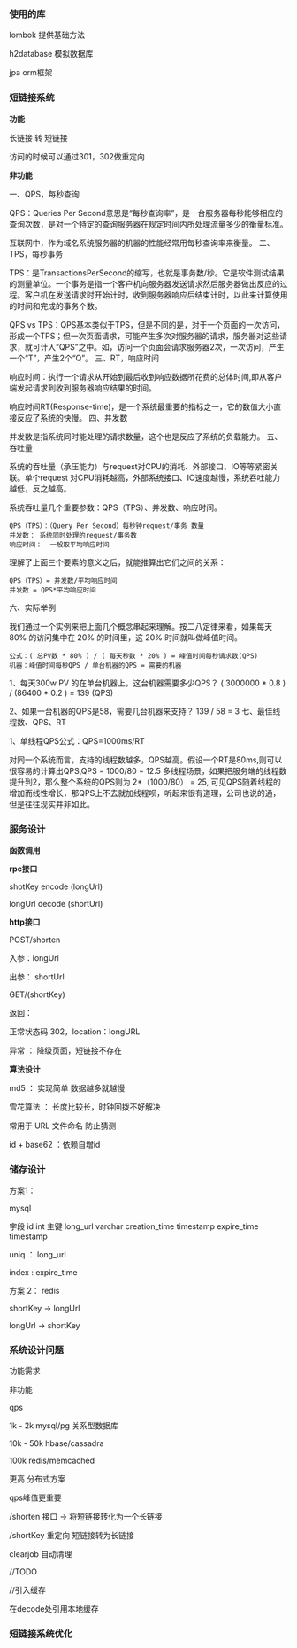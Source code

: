 ### 使用的库
lombok 提供基础方法

h2database 模拟数据库

jpa orm框架

### 短链接系统
**功能**

长链接 转 短链接

访问的时候可以通过301，302做重定向

**非功能**

一、QPS，每秒查询

QPS：Queries Per Second意思是“每秒查询率”，是一台服务器每秒能够相应的查询次数，是对一个特定的查询服务器在规定时间内所处理流量多少的衡量标准。

互联网中，作为域名系统服务器的机器的性能经常用每秒查询率来衡量。
二、TPS，每秒事务

TPS：是TransactionsPerSecond的缩写，也就是事务数/秒。它是软件测试结果的测量单位。一个事务是指一个客户机向服务器发送请求然后服务器做出反应的过程。客户机在发送请求时开始计时，收到服务器响应后结束计时，以此来计算使用的时间和完成的事务个数。

QPS vs TPS：QPS基本类似于TPS，但是不同的是，对于一个页面的一次访问，形成一个TPS；但一次页面请求，可能产生多次对服务器的请求，服务器对这些请求，就可计入“QPS”之中。如，访问一个页面会请求服务器2次，一次访问，产生一个“T”，产生2个“Q”。
三、RT，响应时间

响应时间：执行一个请求从开始到最后收到响应数据所花费的总体时间,即从客户端发起请求到收到服务器响应结果的时间。

响应时间RT(Response-time)，是一个系统最重要的指标之一，它的数值大小直接反应了系统的快慢。
四、并发数

并发数是指系统同时能处理的请求数量，这个也是反应了系统的负载能力。
五、吞吐量

系统的吞吐量（承压能力）与request对CPU的消耗、外部接口、IO等等紧密关联。单个request 对CPU消耗越高，外部系统接口、IO速度越慢，系统吞吐能力越低，反之越高。

系统吞吐量几个重要参数：QPS（TPS）、并发数、响应时间。

    QPS（TPS）：（Query Per Second）每秒钟request/事务 数量
    并发数： 系统同时处理的request/事务数
    响应时间：  一般取平均响应时间

理解了上面三个要素的意义之后，就能推算出它们之间的关系：

    QPS（TPS）= 并发数/平均响应时间
    并发数 = QPS*平均响应时间

六、实际举例

我们通过一个实例来把上面几个概念串起来理解。按二八定律来看，如果每天 80% 的访问集中在 20% 的时间里，这 20% 时间就叫做峰值时间。

    公式：( 总PV数 * 80% ) / ( 每天秒数 * 20% ) = 峰值时间每秒请求数(QPS) 
    机器：峰值时间每秒QPS / 单台机器的QPS = 需要的机器

1、每天300w PV 的在单台机器上，这台机器需要多少QPS？
( 3000000 * 0.8 ) / (86400 * 0.2 ) = 139 (QPS)

2、如果一台机器的QPS是58，需要几台机器来支持？
139 / 58 = 3
七、最佳线程数、QPS、RT

1、单线程QPS公式：QPS=1000ms/RT

对同一个系统而言，支持的线程数越多，QPS越高。假设一个RT是80ms,则可以很容易的计算出QPS,QPS = 1000/80 = 12.5
多线程场景，如果把服务端的线程数提升到2，那么整个系统的QPS则为 2*（1000/80） = 25, 可见QPS随着线程的增加而线性增长，那QPS上不去就加线程呗，听起来很有道理，公司也说的通，但是往往现实并非如此。

### 服务设计

**函数调用**

**rpc接口**

shotKey encode (longUrl)

longUrl decode (shortUrl)

**http接口**

POST/shorten

入参：longUrl

出参： shortUrl

GET/(shortKey)

返回：

正常状态码 302，location：longURL

异常 ： 降级页面，短链接不存在

**算法设计**

md5 ： 实现简单 数据越多就越慢

雪花算法 ： 长度比较长，时钟回拨不好解决

常用于 URL 文件命名 防止猜测

id + base62 ：依赖自增id

### 储存设计

方案1：

mysql

字段 id int 主键 long_url varchar creation_time timestamp expire_time timestamp

uniq ： long_url

index : expire_time

方案 2：
redis

shortKey -> longUrl

longUrl -> shortKey


### 系统设计问题

功能需求

非功能

qps

1k - 2k mysql/pg 关系型数据库

10k - 50k hbase/cassadra

100k redis/memcached

更高 分布式方案

qps峰值更重要


/shorten 接口 -> 将短链接转化为一个长链接

/shortKey 重定向 短链接转为长链接

clearjob 自动清理


//TODO

//引入缓存

在decode处引用本地缓存

### 短链接系统优化